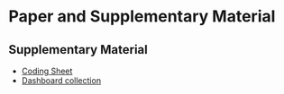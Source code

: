 # Paper and Supplementary Material


## Supplementary Material

* [Coding Sheet](https://docs.google.com/spreadsheets/d/1wAHzX6QDgVQ9EsAVkyDuSmFL6LnErg9uBeJMbJcjC4k/edit?usp=sharing)
* [Dashboard collection](https://drive.google.com/drive/folders/1X9QhXElytlTrtRACUZd0_292je72l4MS?usp=sharing)
